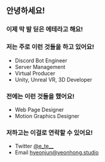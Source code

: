 ## 안녕하세요!
### 이제 막 발 딛은 에테라고 해요!

### 저는 주로 이런 것들을 하고 있어요!
- Discord Bot Engineer
- Server Management
- Virtual Producer
- Unity, Unreal VR, 3D Developer

### 전에는 이런 것들을 했어요!
- Web Page Designer
- Motion Graphics Designer

### 저하고는 이걸로 연락할 수 있어요!
- Twitter [@e_te__](https://twitter.com/@e_te__)
- Email [hyeonjun@yeonhong.studio](mailto:hyeonjun@yeonhong.studio)
